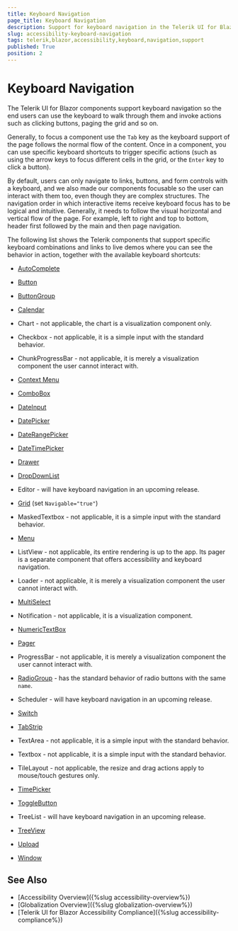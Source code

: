 ```yaml
---
title: Keyboard Navigation
page_title: Keyboard Navigation
description: Support for keyboard navigation in the Telerik UI for Blazor suite.
slug: accessibility-keyboard-navigation
tags: telerik,blazor,accessibility,keyboard,navigation,support
published: True
position: 2
---
```


# Keyboard Navigation

The Telerik UI for Blazor components support keyboard navigation so the end users can use the keyboard to walk through them and invoke actions such as clicking buttons, paging the grid and so on.

Generally, to focus a component use the `Tab` key as the keyboard support of the page follows the normal flow of the content. Once in a component, you can use specific keyboard shortcuts to trigger specific actions (such as using the arrow keys to focus different cells in the grid, or the `Enter` key to click a button).

By default, users can only navigate to links, buttons, and form controls with a keyboard, and we also made our components focusable so the user can interact with them too, even though they are complex structures. The navigation order in which interactive items receive keyboard focus has to be logical and intuitive. Generally, it needs to follow the visual horizontal and vertical flow of the page. For example, left to right and top to bottom, header first followed by the main and then page navigation.

The following list shows the Telerik components that support specific keyboard combinations and links to live demos where you can see the behavior in action, together with the available keyboard shortcuts:

* [AutoComplete](https://demos.telerik.com/blazor-ui/autocomplete/keyboard-navigation)

* [Button](https://demos.telerik.com/blazor-ui/button/keyboard-navigation)

* [ButtonGroup](https://demos.telerik.com/blazor-ui/buttongroup/keyboard-navigation)

* [Calendar](https://demos.telerik.com/blazor-ui/calendar/keyboard-navigation)

* Chart - not applicable, the chart is a visualization component only.

* Checkbox - not applicable, it is a simple input with the standard behavior.

* ChunkProgressBar - not applicable, it is merely a visualization component the user cannot interact with.

* [Context Menu](https://demos.telerik.com/blazor-ui/contextmenu/keyboard-navigation)

* [ComboBox](https://demos.telerik.com/blazor-ui/combobox/keyboard-navigation)

* [DateInput](https://demos.telerik.com/blazor-ui/dateinput/keyboard-navigation)

* [DatePicker](https://demos.telerik.com/blazor-ui/datepicker/keyboard-navigation)

* [DateRangePicker](https://demos.telerik.com/blazor-ui/daterangepicker/keyboard-navigation)

* [DateTimePicker](https://demos.telerik.com/blazor-ui/datetimepicker/keyboard-navigation)

* [Drawer](https://demos.telerik.com/blazor-ui/drawer/keyboard-navigation)

* [DropDownList](https://demos.telerik.com/blazor-ui/dropdownlist/keyboard-navigation)

* Editor - will have keyboard navigation in an upcoming release.

* [Grid](https://demos.telerik.com/blazor-ui/grid/keyboard-navigation) (set `Navigable="true"`)

* MaskedTextbox - not applicable, it is a simple input with the standard behavior.

* [Menu](https://demos.telerik.com/blazor-ui/menu/keyboard-navigation)

* ListView - not applicable, its entire rendering is up to the app. Its pager is a separate component that offers accessibility and keyboard navigation.

* Loader - not applicable, it is merely a visualization component the user cannot interact with.

* [MultiSelect](https://demos.telerik.com/blazor-ui/multiselect/keyboard-navigation)

* Notification - not applicable, it is a visualization component. 

* [NumericTextBox](https://demos.telerik.com/blazor-ui/numerictextbox/keyboard-navigation)

* [Pager](https://demos.telerik.com/blazor-ui/pager/keyboard-navigation)

* ProgressBar - not applicable, it is merely a visualization component the user cannot interact with.

* [RadioGroup](https://demos.telerik.com/blazor-ui/radiogroup/keyboard-navigation) - has the standard behavior of radio buttons with the same `name`.

* Scheduler - will have keyboard navigation in an upcoming release.

* [Switch](https://demos.telerik.com/blazor-ui/switch/keyboard-navigation)

* [TabStrip](https://demos.telerik.com/blazor-ui/tabstrip/keyboard-navigation)

* TextArea - not applicable, it is a simple input with the standard behavior.

* Textbox - not applicable, it is a simple input with the standard behavior.

* TileLayout - not applicable, the resize and drag actions apply to mouse/touch gestures only.

* [TimePicker](https://demos.telerik.com/blazor-ui/timepicker/keyboard-navigation)

* [ToggleButton](https://demos.telerik.com/blazor-ui/togglebutton/keyboard-navigation)

* TreeList - will have keyboard navigation in an upcoming release.

* [TreeView](https://demos.telerik.com/blazor-ui/treeview/keyboard-navigation)

* [Upload](https://demos.telerik.com/blazor-ui/upload/keyboard-navigation)

* [Window](https://demos.telerik.com/blazor-ui/window/keyboard-navigation)



## See Also

  * [Accessibility Overview]({%slug accessibility-overview%})
  * [Globalization Overview]({%slug globalization-overview%})
  * [Telerik UI for Blazor Accessibility Compliance]({%slug accessibility-compliance%})
